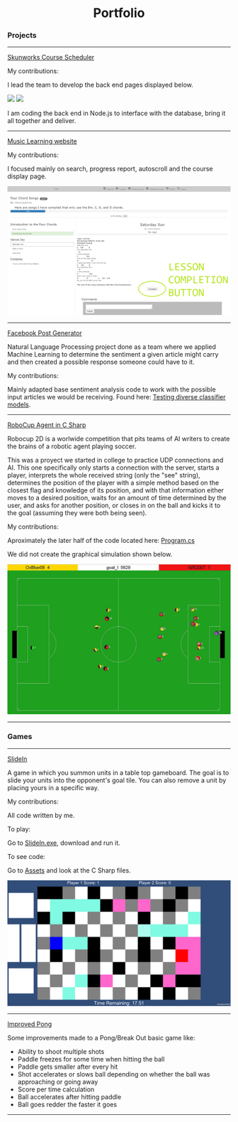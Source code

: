 <div align="center"> <h1> Portfolio </h1> </div>

### Projects

---

[Skunworks Course Scheduler](https://github.com/brandeis-skunkworks/course-scheduling/tree/master/Vagrant)

My contributions:

I lead the team to develop the back end pages displayed below.

<img src="images/schedularA.jpg?raw=true"/>

<img src="images/schedulerB.jpg?raw=true"/>

I am coding the back end in Node.js to interface with the database, bring it all together and deliver.

---

[Music Learning website](https://github.com/jufer002/clef)

My contributions:

I focused mainly on search, progress report, autoscroll and the course display page.

<img src="images/clef.png?raw=true"/>

---

[Facebook Post Generator](https://github.com/fernandoaestrella/nlp-final-project)

Natural Language Processing project done as a team where we applied Machine Learning to determine the sentiment a given article might carry and then created a possible response someone could have to it.

My contributions:

Mainly adapted base sentiment analysis code to work with the possible input articles we would be receiving. Found here: [Testing diverse classifier models](https://github.com/fernandoaestrella/nlp-final-project/blob/master/all_together_e.py).

---
[RoboCup Agent in C Sharp](https://github.com/fernandoaestrella/RoboCup-Agent-in-CSharp)

Robocup 2D is a worlwide competition that pits teams of AI writers to create the brains of a robotic agent playing soccer.

This was a proyect we started in college to practice UDP connections and AI. This one specifically only starts a connection with the server, starts a player, interprets the whole received string (only the "see" string), determines the position of the player with a simple method based on the closest flag and knowledge of its position, and with that information either moves to a desired position, waits for an amount of time determined by the user, and asks for another position, or closes in on the ball and kicks it to the goal (assuming they were both being seen).

My contributions:

Aproximately the later half of the code located here: [Program.cs](https://github.com/fernandoaestrella/RoboCup-Agent-in-CSharp/blob/master/RoboCup%20Agent/RoboCup%20Agent/Program.cs)

We did not create the graphical simulation shown below.

<img src="images/robocup.jpg?raw=true"/>

---

### Games

---

[SlideIn](https://github.com/fernandoaestrella/SlideIn)

A game in which you summon units in a table top gameboard. The goal is to slide your units into the opponent's goal tile. You can also remove a unit by placing yours in a specific way.

My contributions:

All code written by me.

To play:

Go to [SlideIn.exe](https://github.com/fernandoaestrella/SlideIn/blob/master/SlideIn.exe), download and run it.

To see code:

Go to [Assets](https://github.com/fernandoaestrella/SlideIn/tree/master/Assets) and look at the C Sharp files.

<img src="images/slide-in-image.png?raw=true"/>

---
[Improved Pong](http://example.com/)

Some improvements made to a Pong/Break Out basic game like:
- Ability to shoot multiple shots
- Paddle freezes for some time when hitting the ball
- Paddle gets smaller after every hit
- Shot accelerates or slows ball depending on whether the ball was approaching or going away
- Score per time calculation
- Ball accelerates after hitting paddle
- Ball goes redder the faster it goes

---
